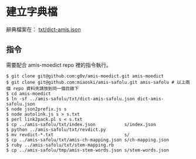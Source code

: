 # 建立字典檔

辭典檔案在： [txt/dict-amis.json](https://github.com/miaoski/amis-safolu/blob/master/txt/dict-amis.json)

## 指令

需要配合 amis-moedict repo 裡的指令執行。

```
$ git clone git@github.com:g0v/amis-moedict.git amis-moedict
$ git clone git@github.com:miaoski/amis-safolu.git amis-safolu # 以上兩個 repo 資料夾請放到同一個目錄下
$ cd amis-moedict
$ ln -sf ../amis-safolu/txt/dict-amis-safolu.json dict-amis-safolu.json
$ node json2prefix.js s
$ node autolink.js s > s.txt
$ perl link2pack.pl s < s.txt
$ cp ../amis-safolu/txt/index.json           s/index.json
$ python ../amis-safolu/txt/revdict.py
$ mv revdict-*.txt                           s/
$ cp ../amis-safolu/txt/amis-ch-mapping.json s/ch-mapping.json
$ ruby ../amis-safolu/txt/stem-mapping.rb
$ cp ../amis-safolu/tmp/amis-stem-words.json s/stem-words.json
```
